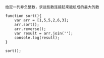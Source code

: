 `给定一列非负整数，求这些数连接起来能组成的最大的数`
```
function sort(){
    var arr = [1,5,5,2,6,3];
    arr.sort();
    arr.reverse();
    var result = arr.join('');
    console.log(result);
}

sort();
```